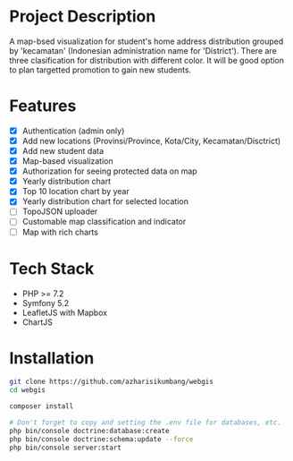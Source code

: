 # Project Description

A map-bsed visualization for student's home address distribution grouped by 'kecamatan' (Indonesian administration name for 'District'). There are three clasification for distribution with different color. It will be good option to plan targetted promotion to gain new students. 

# Features

- [x] Authentication (admin only)
- [x] Add new locations (Provinsi/Province, Kota/City, Kecamatan/Disctrict)
- [x] Add new student data
- [x] Map-based visualization
- [x] Authorization for seeing protected data on map
- [x] Yearly distribution chart
- [x] Top 10 location chart by year 
- [x] Yearly distribution chart for selected location
- [ ] TopoJSON uploader
- [ ] Customable map classification and indicator
- [ ] Map with rich charts

# Tech Stack

- PHP >= 7.2
- Symfony 5.2
- LeafletJS with Mapbox
- ChartJS

# Installation

```bash
git clone https://github.com/azharisikumbang/webgis
cd webgis

composer install

# Don't forget to copy and setting the .env file for databases, etc.
php bin/console doctrine:database:create
php bin/console doctrine:schema:update --force
php bin/console server:start
```

